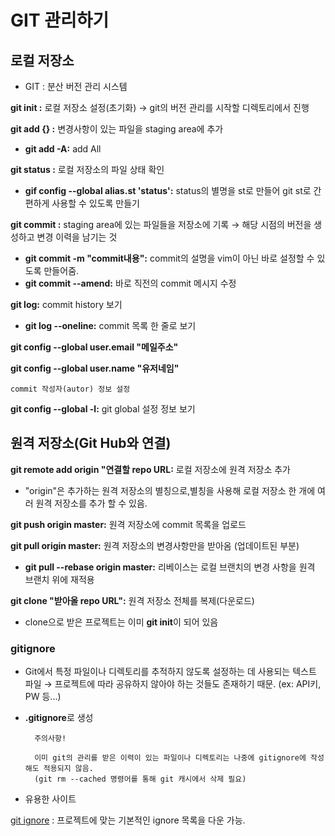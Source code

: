 # GIT 관리하기
## 로컬 저장소
- GIT : 분산 버전 관리 시스템

**git init :** 로컬 저장소 설정(초기화) → git의 버전 관리를 시작할 디렉토리에서 진행

**git add {} :** 변경사항이 있는 파일을 staging area에 추가

  - **git add -A:** add All

**git status :** 로컬 저장소의 파일 상태 확인
- **gif config --global alias.st 'status':** status의 별명을 st로 만들어 git st로 간편하게 사용할 수 있도록 만들기 

**git commit :** staging area에 있는 파일들을 저장소에 기록 → 해당 시점의 버전을 생성하고 변경 이력을 남기는 것

- **git commit -m "commit내용":** commit의 설명을 vim이 아닌 바로 설정할 수 있도록 만들어줌. 
- **git commit --amend:** 바로 직전의 commit 메시지 수정

**git log:** commit history 보기

- **git log --oneline:** commit 목록 한 줄로 보기

**git config --global user.email "메일주소"** 

**git config --global user.name "유저네임"**

    commit 작성자(autor) 정보 설정

**git config --global -l:** git global 설정 정보 보기


## 원격 저장소(Git Hub와 연결)

**git remote add origin "연결할 repo URL:** 로컬 저장소에 원격 저장소 추가

- "origin"은 추가하는 원격 저장소의 별칭으로,별칭을 사용해 로컬 저장소 한 개에 여러 원격 저장소를 추가 할 수 있음.

**git push origin master:** 원격 저장소에 commit 목록을 업로드

**git pull origin master:** 원격 저장소의 변경사항만을 받아옴 (업데이트된 부분)

- **git pull --rebase origin master:**
리베이스는 로컬 브랜치의 변경 사항을 원격 브랜치 위에 재적용

**git clone "받아올 repo URL":** 원격 저장소 전체를 복제(다운로드)

- clone으로 받은 프로젝트는 이미 **git init**이 되어 있음

### gitignore
- Git에서 특정 파일이나 디렉토리를 추적하지 않도록 설정하는 데 사용되는 텍스트 파일 
→ 프로젝트에 따라 공유하지 않아야 하는 것들도 존재하기 때문. (ex: API키, PW 등...)

- **.gitignore**로 생성

        주의사항!

        이미 git의 관리를 받은 이력이 있는 파일이나 디렉토리는 나중에 gitignore에 작성해도 적용되지 않음.
        (git rm --cached 명령어를 통해 git 캐시에서 삭제 필요)
- 유용한 사이트

[git ignore](https://www.toptal.com/developers/gitignore/)  : 프로젝트에 맞는 기본적인 ignore 목록을 다운 가능.

